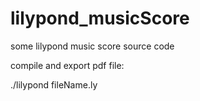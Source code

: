 # lilypond_musicScore
some lilypond music score source code

compile and export pdf file:

./lilypond fileName.ly
